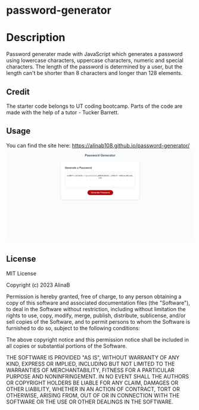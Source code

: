 # password-generator

# Description
Password generater made with JavaScript which generates a password using lowercase characters, uppercase characters, numeric and special characters. The length of the password is determined by a user, but the length can't be shorter than 8 characters and longer than 128 elements.

## Credit
The starter code belongs to UT coding bootcamp. Parts of the code are made with the help of a tutor - Tucker Barrett.

## Usage
You can find the site here: https://alinab108.github.io/password-generator/
![screenshot](assets/images/password-generator.png)

## License
MIT License

Copyright (c) 2023 AlinaB

Permission is hereby granted, free of charge, to any person obtaining a copy of this software and associated documentation files (the "Software"), to deal in the Software without restriction, including without limitation the rights to use, copy, modify, merge, publish, distribute, sublicense, and/or sell copies of the Software, and to permit persons to whom the Software is furnished to do so, subject to the following conditions:

The above copyright notice and this permission notice shall be included in all copies or substantial portions of the Software.

THE SOFTWARE IS PROVIDED "AS IS", WITHOUT WARRANTY OF ANY KIND, EXPRESS OR IMPLIED, INCLUDING BUT NOT LIMITED TO THE WARRANTIES OF MERCHANTABILITY, FITNESS FOR A PARTICULAR PURPOSE AND NONINFRINGEMENT. IN NO EVENT SHALL THE AUTHORS OR COPYRIGHT HOLDERS BE LIABLE FOR ANY CLAIM, DAMAGES OR OTHER LIABILITY, WHETHER IN AN ACTION OF CONTRACT, TORT OR OTHERWISE, ARISING FROM, OUT OF OR IN CONNECTION WITH THE SOFTWARE OR THE USE OR OTHER DEALINGS IN THE SOFTWARE.